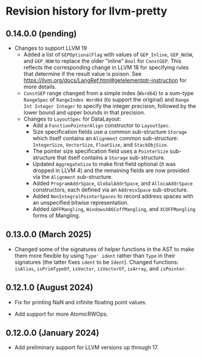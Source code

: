 # Revision history for llvm-pretty

## 0.14.0.0 (pending)

* Changes to support LLVM 19
  * Added a list of `GEPOptionalFlag` with values of `GEP_Inline`, `GEP_NUSW`,
    and `GEP_NUW` to replace the older "inline" `Bool` for `ConstGEP`.  This
    reflects the corresponding change in LLVM 18 for specifying rules that
    determine if the result value is poison.  See
    https://llvm.org/docs/LangRef.html#getelementptr-instruction for more
    details.
  * `ConstGEP` range changed from a simple index (`Word64`) to a sum-type
    `RangeSpec` of `RangeIndex Word64` (to support the original) and `Range Int
    Integer Integer` to specify the integer precision, followed by the lower
    bound and upper bounds in that precision.
  * Changes to `LayoutSpec` for DataLayout:
    * Add a `FunctionPointerAlign` constructor to `LayoutSpec`.
    * Size specification fields use a common sub-structure `Storage` which itself
      contains an `Alignment` common sub-structure: `IntegerSize`, `VectorSize`,
      `FloatSize`, and `StackObjSize`.
    * The pointer size specification field uses a `PointerSize` sub-structure
      that itself contains a `Storage` sub-structure.
    * Updated `AggregateSize` to make first field optional (it was dropped in
      LLVM 4) and the remaining fields are now provided via the `Alignment`
      sub-structure.
    * Added `ProgramAddrSpace`, `GlobalAddrSpace`, and `AllocaAddrSpace`
      constructors, each defined via an `AddressSpace` sub-structure.
    * Added `NonIntegralPointerSpaces` to record address spaces with an
      unspecified bitwise representation.
    * Added `GOFFMangling`, `WindowsX86CoffMangling`, and `XCOFFMangling` forms
      of Mangling.

## 0.13.0.0 (March 2025)

* Changed some of the signatures of helper functions in the AST to make them more
  flexible by using `Type' ident` rather than `Type` in their signatures (the
  latter fixes `ident` to be `Ident`). Changed functions: `isAlias`,
  `isPrimTypeOf`, `isVector`, `isVectorOf`, `isArray`, and `isPointer`.

## 0.12.1.0 (August 2024)

* Fix for printing NaN and infinite floating point values.

* Add support for more AtomicRWOps.

## 0.12.0.0 (January 2024)

* Add preliminary support for LLVM versions up through 17.
